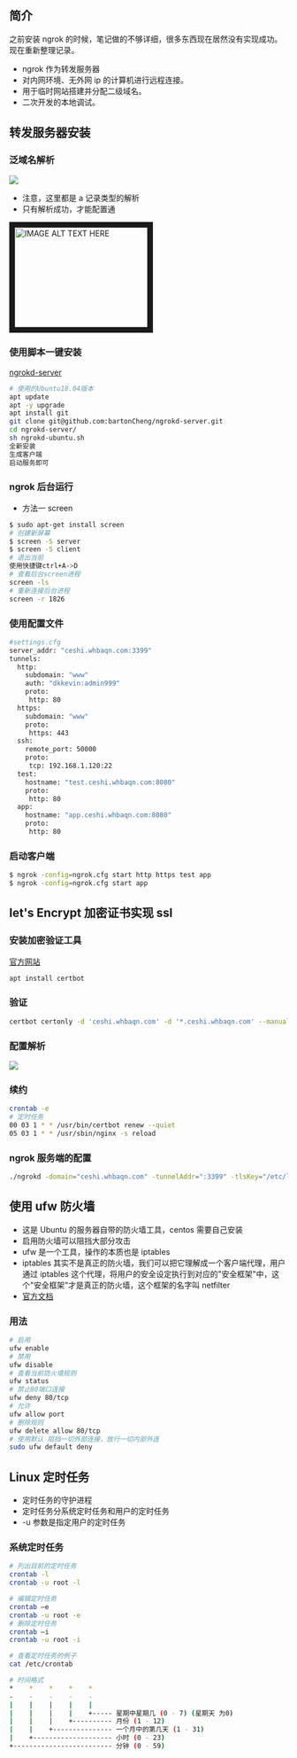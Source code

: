 ## 简介

之前安装 ngrok 的时候，笔记做的不够详细，很多东西现在居然没有实现成功。现在重新整理记录。

- ngrok 作为转发服务器
- 对内网环境、无外网 ip 的计算机进行远程连接。
- 用于临时网站搭建并分配二级域名。
- 二次开发的本地调试。

## 转发服务器安装

### 泛域名解析

![](https://img2020.cnblogs.com/blog/2007691/202009/2007691-20200908204258535-814943799.png)

- 注意，这里都是 a 记录类型的解析
- 只有解析成功，才能配置通

<a href="http://www.youtube.com/watch?feature=player_embedded&v=YOUTUBE_VIDEO_ID_HERE
" target="_blank"><img src="http://img.youtube.com/vi/YOUTUBE_VIDEO_ID_HERE/0.jpg"
alt="IMAGE ALT TEXT HERE" width="240" height="180" border="10" /></a>

### 使用脚本一键安装

[ngrokd-server](https://github.com/bartonCheng/ngrokd-server)

```bash
# 使用的Ubuntu18.04版本
apt update
apt -y upgrade
apt install git
git clone git@github.com:bartonCheng/ngrokd-server.git
cd ngrokd-server/
sh ngrokd-ubuntu.sh
全新安装
生成客户端
启动服务即可
```

### ngrok 后台运行

- 方法一 screen

```bash
$ sudo apt-get install screen
# 创建新屏幕
$ screen -S server
$ screen -S client
# 退出当前
使用快捷键ctrl+A->D
# 查看后台screen进程
screen -ls
# 重新连接后台进程
screen -r 1826
```

### 使用配置文件

```bash
#settings.cfg
server_addr: "ceshi.whbaqn.com:3399"
tunnels:
  http:
    subdomain: "www"
    auth: "dkkevin:admin999"
    proto:
     http: 80
  https:
    subdomain: "www"
    proto:
     https: 443
  ssh:
    remote_port: 50000
    proto:
     tcp: 192.168.1.120:22
  test:
    hostname: "test.ceshi.whbaqn.com:8080"
    proto:
     http: 80
  app:
    hostname: "app.ceshi.whbaqn.com:8080"
    proto:
     http: 80
```

### 启动客户端

```bash
$ ngrok -config=ngrok.cfg start http https test app
$ ngrok -config=ngrok.cfg start app
```

## let's Encrypt 加密证书实现 ssl

### 安装加密验证工具

[官方网站](https://letsencrypt.org/zh-cn/getting-started/)

```bash
apt install certbot

```

### 验证

```bash
certbot certonly -d 'ceshi.whbaqn.com' -d '*.ceshi.whbaqn.com' --manual --preferred-challenges dns-01 --server https://acme-v02.api.letsencrypt.org/directory
```

### 配置解析

![](https://img2020.cnblogs.com/blog/2007691/202009/2007691-20200908205918019-623921634.png)

### 续约

```bash
crontab -e
# 定时任务
00 03 1 * * /usr/bin/certbot renew --quiet
05 03 1 * * /usr/sbin/nginx -s reload
```

### ngrok 服务端的配置

```bash
./ngrokd -domain="ceshi.whbaqn.com" -tunnelAddr=":3399" -tlsKey="/etc/letsencrypt/live/ceshi.whbaqn.com/privkey.pem" -tlsCrt="/etc/letsencrypt/live/ceshi.whbaqn.com/fullchain.pem"
```

## 使用 ufw 防火墙

- 这是 Ubuntu 的服务器自带的防火墙工具，centos 需要自己安装
- 启用防火墙可以阻挡大部分攻击
- ufw 是一个工具，操作的本质也是 iptables
- iptables 其实不是真正的防火墙，我们可以把它理解成一个客户端代理，用户通过 iptables 这个代理，将用户的安全设定执行到对应的"安全框架"中，这个"安全框架"才是真正的防火墙，这个框架的名字叫 netfilter
- [官方文档](https://help.ubuntu.com/community/UFW)

### 用法

```bash
# 启用
ufw enable
# 禁用
ufw disable
# 查看当前防火墙规则
ufw status
# 禁止80端口连接
ufw deny 80/tcp
# 允许
ufw allow port
# 删除规则
ufw delete allow 80/tcp
# 使用默认 阻挡一切外部连接，放行一切内部外连
sudo ufw default deny
```

## Linux 定时任务

- 定时任务的守护进程
- 定时任务分系统定时任务和用户的定时任务
- -u 参数是指定用户的定时任务

### 系统定时任务

```bash
# 列出目前的定时任务
crontab -l
crontab -u root -l

# 编辑定时任务
crontab –e
crontab -u root -e
# 删除定时任务
crontab –i
crontab -u root -i

# 查看定时任务的例子
cat /etc/crontab

# 时间格式
*    *    *    *    *
-    -    -    -    -
|    |    |    |    |
|    |    |    |    +----- 星期中星期几 (0 - 7) (星期天 为0)
|    |    |    +---------- 月份 (1 - 12)
|    |    +--------------- 一个月中的第几天 (1 - 31)
|    +-------------------- 小时 (0 - 23)
+------------------------- 分钟 (0 - 59)
```
